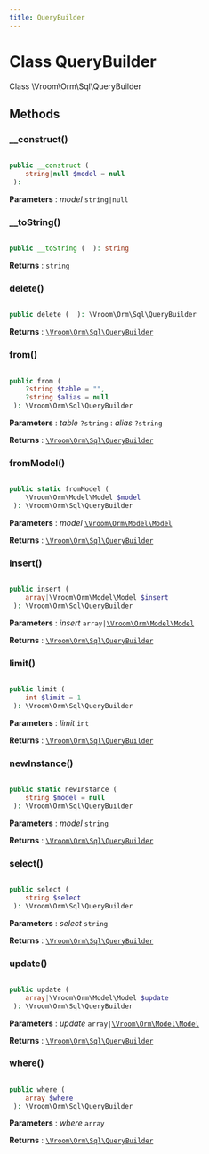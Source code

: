 ```yaml
---
title: QueryBuilder
---
```


# Class QueryBuilder

Class \Vroom\Orm\Sql\QueryBuilder









## Methods

### __construct()

```php

public __construct ( 
    string|null $model = null
 ): 
```






**Parameters**
: _model_ <code>string|null</code> 



### __toString()

```php

public __toString (  ): string
```







**Returns**
: <code>string</code> 


### delete()

```php

public delete (  ): \Vroom\Orm\Sql\QueryBuilder
```







**Returns**
: <code>[\Vroom\Orm\Sql\QueryBuilder](./QueryBuilder.md)</code> 


### from()

```php

public from ( 
    ?string $table = "", 
    ?string $alias = null
 ): \Vroom\Orm\Sql\QueryBuilder
```






**Parameters**
: _table_ <code>?string</code> 
: _alias_ <code>?string</code> 

**Returns**
: <code>[\Vroom\Orm\Sql\QueryBuilder](./QueryBuilder.md)</code> 


### fromModel()

```php

public static fromModel ( 
    \Vroom\Orm\Model\Model $model
 ): \Vroom\Orm\Sql\QueryBuilder
```






**Parameters**
: _model_ <code>[\Vroom\Orm\Model\Model](../Model/Model.md)</code> 

**Returns**
: <code>[\Vroom\Orm\Sql\QueryBuilder](./QueryBuilder.md)</code> 


### insert()

```php

public insert ( 
    array|\Vroom\Orm\Model\Model $insert
 ): \Vroom\Orm\Sql\QueryBuilder
```






**Parameters**
: _insert_ <code>array|[\Vroom\Orm\Model\Model](../Model/Model.md)</code> 

**Returns**
: <code>[\Vroom\Orm\Sql\QueryBuilder](./QueryBuilder.md)</code> 


### limit()

```php

public limit ( 
    int $limit = 1
 ): \Vroom\Orm\Sql\QueryBuilder
```






**Parameters**
: _limit_ <code>int</code> 

**Returns**
: <code>[\Vroom\Orm\Sql\QueryBuilder](./QueryBuilder.md)</code> 


### newInstance()

```php

public static newInstance ( 
    string $model = null
 ): \Vroom\Orm\Sql\QueryBuilder
```






**Parameters**
: _model_ <code>string</code> 

**Returns**
: <code>[\Vroom\Orm\Sql\QueryBuilder](./QueryBuilder.md)</code> 


### select()

```php

public select ( 
    string $select
 ): \Vroom\Orm\Sql\QueryBuilder
```






**Parameters**
: _select_ <code>string</code> 

**Returns**
: <code>[\Vroom\Orm\Sql\QueryBuilder](./QueryBuilder.md)</code> 


### update()

```php

public update ( 
    array|\Vroom\Orm\Model\Model $update
 ): \Vroom\Orm\Sql\QueryBuilder
```






**Parameters**
: _update_ <code>array|[\Vroom\Orm\Model\Model](../Model/Model.md)</code> 

**Returns**
: <code>[\Vroom\Orm\Sql\QueryBuilder](./QueryBuilder.md)</code> 


### where()

```php

public where ( 
    array $where
 ): \Vroom\Orm\Sql\QueryBuilder
```






**Parameters**
: _where_ <code>array</code> 

**Returns**
: <code>[\Vroom\Orm\Sql\QueryBuilder](./QueryBuilder.md)</code> 




